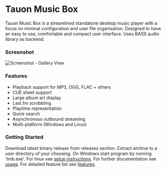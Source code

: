 # Tauon Music Box

Tauon Music Box is a streamlined standalone desktop music player with a focus on minimal configuration and user file organisation.
Designed to have an easy to use, comfortable and compact user interface.
Uses BASS audio library as backend.


### Screenshot

![Screenshot - Gallery View](https://raw.githubusercontent.com/Taiko2k/tauonmb/master/docs/tmb-gallery1.jpg)

### Features

  - Playback support for MP3, OGG, FLAC + others
  - CUE sheet support
  - Large album art display
  - Last.fm scrobbling
  - Playtime representation
  - Quick search
  - Asynchronous outbound streaming
  - Multi-platform (Windows and Linux)

### Getting Started

Download latest binary release from releases section.
Extract archive to a user directory of your choosing.
On Windows start program by running 'tmb.exe'. For linux see [setup instructions](docs/setup.md). For further documentation see [usage](docs/usage.md). For detailed feature list see [features](docs/features.md).




